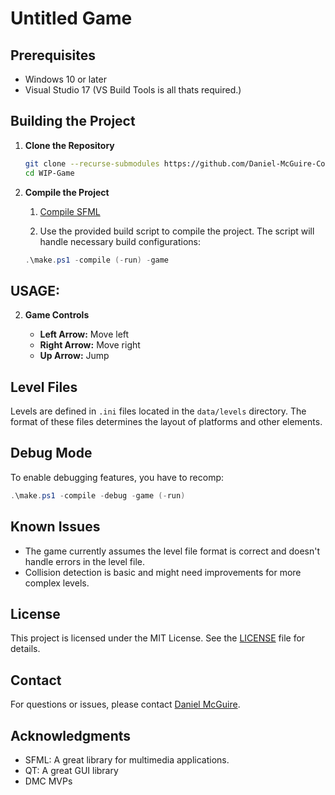 
# Untitled Game

## Prerequisites
- Windows 10 or later
- Visual Studio 17 (VS Build Tools is all thats required.)



## Building the Project

1. **Clone the Repository**

   ```bash
   git clone --recurse-submodules https://github.com/Daniel-McGuire-Corporation/WIP-Game.git
   cd WIP-Game
   ```


2. **Compile the Project**
   1. [Compile SFML](https://www.sfml-dev.org/tutorials/2.6/compile-with-cmake.php)

   2. Use the provided build script to compile the project. The script will handle necessary build configurations:

   ```powershell
   .\make.ps1 -compile (-run) -game
   ```
## USAGE:

2. **Game Controls**

   - **Left Arrow:** Move left
   - **Right Arrow:** Move right
   - **Up Arrow:** Jump

## Level Files

Levels are defined in `.ini` files located in the `data/levels` directory. The format of these files determines the layout of platforms and other elements.

## Debug Mode

To enable debugging features, you have to recomp:

```powershell
.\make.ps1 -compile -debug -game (-run)
```

## Known Issues

- The game currently assumes the level file format is correct and doesn't handle errors in the level file.
- Collision detection is basic and might need improvements for more complex levels.

## License

This project is licensed under the MIT License. See the [LICENSE](LICENSE) file for details.

## Contact

For questions or issues, please contact [Daniel McGuire](mailto:danielmcguire23@icloud.com).

## Acknowledgments

- SFML: A great library for multimedia applications.
- QT: A great GUI library
- DMC MVPs

